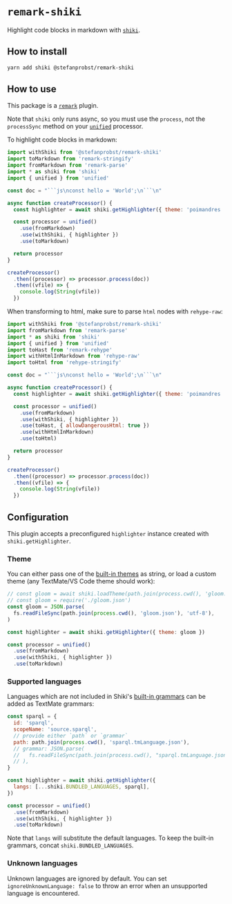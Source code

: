 # `remark-shiki`

Highlight code blocks in markdown with
[`shiki`](https://github.com/shikijs/shiki).

## How to install

```sh
yarn add shiki @stefanprobst/remark-shiki
```

## How to use

This package is a [`remark`](https://github.com/remarkjs/remark) plugin.

Note that `shiki` only runs async, so you must use the `process`, not the
`processSync` method on your [`unified`](https://github.com/unifiedjs/unified)
processor.

To highlight code blocks in markdown:

````js
import withShiki from '@stefanprobst/remark-shiki'
import toMarkdown from 'remark-stringify'
import fromMarkdown from 'remark-parse'
import * as shiki from 'shiki'
import { unified } from 'unified'

const doc = "```js\nconst hello = 'World';\n```\n"

async function createProcessor() {
  const highlighter = await shiki.getHighlighter({ theme: 'poimandres ' })

  const processor = unified()
    .use(fromMarkdown)
    .use(withShiki, { highlighter })
    .use(toMarkdown)

  return processor
}

createProcessor()
  .then((processor) => processor.process(doc))
  .then((vfile) => {
    console.log(String(vfile))
  })
````

When transforming to html, make sure to parse `html` nodes with `rehype-raw`:

````js
import withShiki from '@stefanprobst/remark-shiki'
import fromMarkdown from 'remark-parse'
import * as shiki from 'shiki'
import { unified } from 'unified'
import toHast from 'remark-rehype'
import withHtmlInMarkdown from 'rehype-raw'
import toHtml from 'rehype-stringify'

const doc = "```js\nconst hello = 'World';\n```\n"

async function createProcessor() {
  const highlighter = await shiki.getHighlighter({ theme: 'poimandres ' })

  const processor = unified()
    .use(fromMarkdown)
    .use(withShiki, { highlighter })
    .use(toHast, { allowDangerousHtml: true })
    .use(withHtmlInMarkdown)
    .use(toHtml)

  return processor
}

createProcessor()
  .then((processor) => processor.process(doc))
  .then((vfile) => {
    console.log(String(vfile))
  })
````

## Configuration

This plugin accepts a preconfigured `highlighter` instance created with
`shiki.getHighlighter`.

### Theme

You can either pass one of the
[built-in themes](https://github.com/shikijs/shiki/blob/master/docs/themes.md#all-themes)
as string, or load a custom theme (any TextMate/VS Code theme should work):

```js
// const gloom = await shiki.loadTheme(path.join(process.cwd(), 'gloom.json'))
// const gloom = require('./gloom.json')
const gloom = JSON.parse(
  fs.readFileSync(path.join(process.cwd(), 'gloom.json'), 'utf-8'),
)

const highlighter = await shiki.getHighlighter({ theme: gloom })

const processor = unified()
  .use(fromMarkdown)
  .use(withShiki, { highlighter })
  .use(toMarkdown)
```

### Supported languages

Languages which are not included in Shiki's
[built-in grammars](https://github.com/shikijs/shiki/blob/master/docs/languages.md#all-languages)
can be added as TextMate grammars:

```js
const sparql = {
  id: 'sparql',
  scopeName: 'source.sparql',
  // provide either `path` or `grammar`
  path: path.join(process.cwd(), 'sparql.tmLanguage.json'),
  // grammar: JSON.parse(
  //   fs.readFileSync(path.join(process.cwd(), "sparql.tmLanguage.json")),
  // ),
}

const highlighter = await shiki.getHighlighter({
  langs: [...shiki.BUNDLED_LANGUAGES, sparql],
})

const processor = unified()
  .use(fromMarkdown)
  .use(withShiki, { highlighter })
  .use(toMarkdown)
```

Note that `langs` will substitute the default languages. To keep the built-in
grammars, concat `shiki.BUNDLED_LANGUAGES`.

### Unknown languages

Unknown languages are ignored by default. You can set
`ignoreUnknownLanguage: false` to throw an error when an unsupported language is
encountered.
